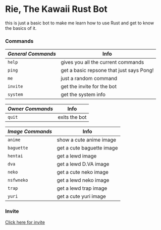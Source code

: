 # Rie, The Kawaii Rust Bot

this is just a basic bot to make me learn how to use Rust and get to know the basics of it.


### Commands
| ***General Commands*** | **Info**
| --- | --- | 
| `help` | gives you all the current commands |
| `ping` | get a basic repsone that just says Pong! |
| `me` | just a random command |
| `invite` | get the invite for the bot |
| `system` | get the system info |

| ***Owner Commands*** | **Info**
| --- | --- | 
| `quit` | exits the bot |

| ***Image Commands*** | **Info**
| --- | --- | 
| `anime` | show a cute anime image |
| `baguette` | get a cute baguette image |
| `hentai` | get a lewd image |
| `dva` | get a lewd D.VA image |
| `neko` | get a cute neko image |
| `nsfwneko` | get a lewd neko image |
| `trap` | get a lewd trap image |
| `yuri` | get a cute yuri image |

### Invite
[Click here for invite](https://discord.com/oauth2/authorize?client_id=706219430912327742&scope=bot&permissions=314436)
